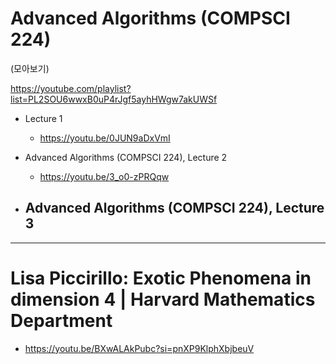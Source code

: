 # Advanced Algorithms (COMPSCI 224)

(모아보기)

https://youtube.com/playlist?list=PL2SOU6wwxB0uP4rJgf5ayhHWgw7akUWSf

- Lecture 1
  - https://youtu.be/0JUN9aDxVmI

- Advanced Algorithms (COMPSCI 224), Lecture 2
  - https://youtu.be/3_o0-zPRQqw 

- Advanced Algorithms (COMPSCI 224), Lecture 3  
  - 

<hr />

# Lisa Piccirillo: Exotic Phenomena in dimension 4 | Harvard Mathematics Department
- https://youtu.be/BXwALAkPubc?si=pnXP9KlphXbjbeuV



